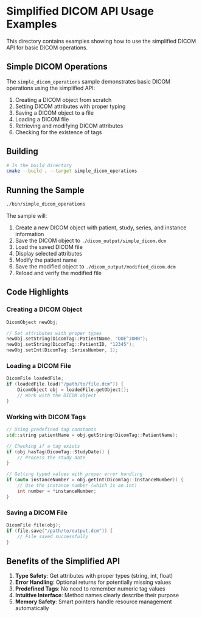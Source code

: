 # Simplified DICOM API Usage Examples

This directory contains examples showing how to use the simplified DICOM API for basic DICOM operations.

## Simple DICOM Operations

The `simple_dicom_operations` sample demonstrates basic DICOM operations using the simplified API:

1. Creating a DICOM object from scratch
2. Setting DICOM attributes with proper typing
3. Saving a DICOM object to a file
4. Loading a DICOM file
5. Retrieving and modifying DICOM attributes
6. Checking for the existence of tags

## Building

```bash
# In the build directory
cmake --build . --target simple_dicom_operations
```

## Running the Sample

```bash
./bin/simple_dicom_operations
```

The sample will:

1. Create a new DICOM object with patient, study, series, and instance information
2. Save the DICOM object to `./dicom_output/simple_dicom.dcm`
3. Load the saved DICOM file
4. Display selected attributes
5. Modify the patient name
6. Save the modified object to `./dicom_output/modified_dicom.dcm`
7. Reload and verify the modified file

## Code Highlights

### Creating a DICOM Object

```cpp
DicomObject newObj;

// Set attributes with proper types
newObj.setString(DicomTag::PatientName, "DOE^JOHN");
newObj.setString(DicomTag::PatientID, "12345");
newObj.setInt(DicomTag::SeriesNumber, 1);
```

### Loading a DICOM File

```cpp
DicomFile loadedFile;
if (loadedFile.load("/path/to/file.dcm")) {
    DicomObject obj = loadedFile.getObject();
    // Work with the DICOM object
}
```

### Working with DICOM Tags

```cpp
// Using predefined tag constants
std::string patientName = obj.getString(DicomTag::PatientName);

// Checking if a tag exists
if (obj.hasTag(DicomTag::StudyDate)) {
    // Process the study date
}

// Getting typed values with proper error handling
if (auto instanceNumber = obj.getInt(DicomTag::InstanceNumber)) {
    // Use the instance number (which is an int)
    int number = *instanceNumber;
}
```

### Saving a DICOM File

```cpp
DicomFile file(obj);
if (file.save("/path/to/output.dcm")) {
    // File saved successfully
}
```

## Benefits of the Simplified API

1. **Type Safety**: Get attributes with proper types (string, int, float)
2. **Error Handling**: Optional returns for potentially missing values
3. **Predefined Tags**: No need to remember numeric tag values
4. **Intuitive Interface**: Method names clearly describe their purpose
5. **Memory Safety**: Smart pointers handle resource management automatically